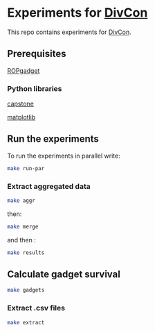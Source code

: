 # Experiments for [DivCon](https://github.com/romits800/divCon)
This repo contains experiments for [DivCon](https://github.com/romits800/divCon).

## Prerequisites

[ROPgadget](http://shell-storm.org/project/ROPgadget/)

### Python libraries

[capstone](https://www.capstone-engine.org/lang_python.html)

[matplotlib](https://matplotlib.org/)

## Run the experiments

To run the experiments in parallel write:

```bash
make run-par
```

### Extract aggregated data

```bash
make aggr
```

then:

```bash
make merge
```

and then :

```bash
make results
```


## Calculate gadget survival

```bash
make gadgets
```

### Extract .csv files

```bash
make extract
```


